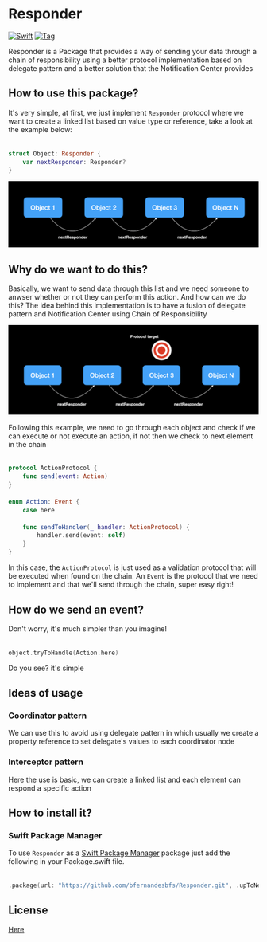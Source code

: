 # Responder

[![Swift](https://github.com/bfernandesbfs/Responder/actions/workflows/ci.yml/badge.svg?branch=main)](https://github.com/bfernandesbfs/Responder/actions/workflows/ci.yml)
[![Tag](https://img.shields.io/github/v/tag/bfernandesbfs/Responder?logo=github)](https://github.com/bfernandesbfs/Responder/releases)

Responder is a Package that provides a way of sending your data through a chain of responsibility using a better protocol implementation based on delegate pattern and a better solution that the Notification Center provides

## How to use this package?

It's very simple, at first, we just implement `Responder` protocol where we want to create a linked list based on value type or reference, take a look at the example below:

```swift

struct Object: Responder {
    var nextResponder: Responder?
}

```

![alt text](./Docs/Img/Img01.png)

## Why do we want to do this?

Basically, we want to send data through this list and we need someone to anwser whether or not they can perform this action. And how can we do this? The idea behind this implementation is to have a fusion of delegate pattern and Notification Center using Chain of Responsibility

![alt text](./Docs/Img/Img02.png)

Following this example, we need to go through each object and check if we can execute or not execute an action, if not then we check to next element in the chain 

```swift

protocol ActionProtocol {
    func send(event: Action)
}

enum Action: Event {
    case here

    func sendToHandler(_ handler: ActionProtocol) {
        handler.send(event: self)
    }
}

```

In this case, the `ActionProtocol` is just used as a validation protocol that will be executed when found on the chain. An `Event` is the protocol that we need to implement and that we'll send through the chain, super easy right!

## How do we send an event?

Don't worry, it's much simpler than you imagine!

```swift

object.tryToHandle(Action.here)

```

Do you see? it's simple


## Ideas of usage

### Coordinator pattern

We can use this to avoid using delegate pattern in which usually we create a property reference to set delegate's values to each coordinator node

### Interceptor pattern

Here the use is basic, we can create a linked list and each element can respond a specific action

## How to install it?

### Swift Package Manager

To use `Responder` as a [Swift Package Manager](https://swift.org/package-manager/) package just add the following in your Package.swift file.

``` swift

.package(url: "https://github.com/bfernandesbfs/Responder.git", .upToNextMajor(from: "0.0.1"))

```
## License

[Here](./LICENSE)

